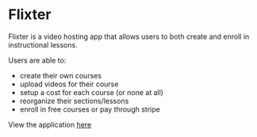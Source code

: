 # Flixter

Flixter is a video hosting app that allows users to both create and enroll in instructional lessons.

Users are able to:
* create their own courses
* upload videos for their course
* setup a cost for each course (or none at all)
* reorganize their sections/lessons
* enroll in free courses or pay through stripe

View the application [here](https://flixter-adrian-chung.herokuapp.com/)
